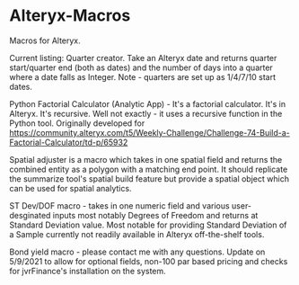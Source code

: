 # Alteryx-Macros
Macros for Alteryx.

Current listing:
Quarter creator. Take an Alteryx date and returns quarter start/quarter end (both as dates) and the number of days into a quarter where a date falls as Integer. Note - quarters are set up as 1/4/7/10 start dates.

Python Factorial Calculator (Analytic App) - It's a factorial calculator. It's in Alteryx. It's recursive. Well not exactly - it uses a recursive function in the Python tool. Originally developed for https://community.alteryx.com/t5/Weekly-Challenge/Challenge-74-Build-a-Factorial-Calculator/td-p/65932

Spatial adjuster is a macro which takes in one spatial field and returns the combined entity as a polygon with a matching end point. It should replicate the summarize tool's spatial build feature but provide a spatial object which can be used for spatial analytics. 

ST Dev/DOF macro - takes in one numeric field and various user-desginated inputs most notably Degrees of Freedom and returns at Standard Deviation value. Most notable for providing Standard Deviation of a Sample currently not readily available in Alteryx off-the-shelf tools.

Bond yield macro - please contact me with any questions. Update on 5/9/2021 to allow for optional fields, non-100 par based pricing and checks for jvrFinance's installation on the system.
